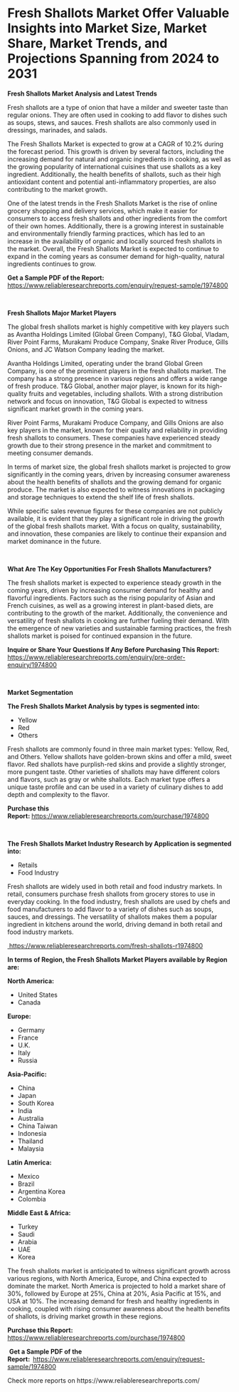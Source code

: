 <p><h1>Fresh Shallots Market Offer Valuable Insights into Market Size, Market Share, Market Trends, and Projections Spanning from 2024 to 2031</h1></p><p><strong>Fresh Shallots Market Analysis and Latest Trends</strong></p>
<p><p>Fresh shallots are a type of onion that have a milder and sweeter taste than regular onions. They are often used in cooking to add flavor to dishes such as soups, stews, and sauces. Fresh shallots are also commonly used in dressings, marinades, and salads.</p><p>The Fresh Shallots Market is expected to grow at a CAGR of 10.2% during the forecast period. This growth is driven by several factors, including the increasing demand for natural and organic ingredients in cooking, as well as the growing popularity of international cuisines that use shallots as a key ingredient. Additionally, the health benefits of shallots, such as their high antioxidant content and potential anti-inflammatory properties, are also contributing to the market growth.</p><p>One of the latest trends in the Fresh Shallots Market is the rise of online grocery shopping and delivery services, which make it easier for consumers to access fresh shallots and other ingredients from the comfort of their own homes. Additionally, there is a growing interest in sustainable and environmentally friendly farming practices, which has led to an increase in the availability of organic and locally sourced fresh shallots in the market. Overall, the Fresh Shallots Market is expected to continue to expand in the coming years as consumer demand for high-quality, natural ingredients continues to grow.</p></p>
<p><strong>Get a Sample PDF of the Report:&nbsp;</strong> <a href="https://www.reliableresearchreports.com/enquiry/request-sample/1974800">https://www.reliableresearchreports.com/enquiry/request-sample/1974800</a></p>
<p>&nbsp;</p>
<p><strong>Fresh Shallots Major Market Players</strong></p>
<p><p>The global fresh shallots market is highly competitive with key players such as Avantha Holdings Limited (Global Green Company), T&G Global, Vladam, River Point Farms, Murakami Produce Company, Snake River Produce, Gills Onions, and JC Watson Company leading the market.</p><p>Avantha Holdings Limited, operating under the brand Global Green Company, is one of the prominent players in the fresh shallots market. The company has a strong presence in various regions and offers a wide range of fresh produce. T&G Global, another major player, is known for its high-quality fruits and vegetables, including shallots. With a strong distribution network and focus on innovation, T&G Global is expected to witness significant market growth in the coming years.</p><p>River Point Farms, Murakami Produce Company, and Gills Onions are also key players in the market, known for their quality and reliability in providing fresh shallots to consumers. These companies have experienced steady growth due to their strong presence in the market and commitment to meeting consumer demands.</p><p>In terms of market size, the global fresh shallots market is projected to grow significantly in the coming years, driven by increasing consumer awareness about the health benefits of shallots and the growing demand for organic produce. The market is also expected to witness innovations in packaging and storage techniques to extend the shelf life of fresh shallots.</p><p>While specific sales revenue figures for these companies are not publicly available, it is evident that they play a significant role in driving the growth of the global fresh shallots market. With a focus on quality, sustainability, and innovation, these companies are likely to continue their expansion and market dominance in the future.</p></p>
<p>&nbsp;</p>
<p><strong>What Are The Key Opportunities For Fresh Shallots Manufacturers?</strong></p>
<p><p>The fresh shallots market is expected to experience steady growth in the coming years, driven by increasing consumer demand for healthy and flavorful ingredients. Factors such as the rising popularity of Asian and French cuisines, as well as a growing interest in plant-based diets, are contributing to the growth of the market. Additionally, the convenience and versatility of fresh shallots in cooking are further fueling their demand. With the emergence of new varieties and sustainable farming practices, the fresh shallots market is poised for continued expansion in the future.</p></p>
<p><strong>Inquire or Share Your Questions If Any Before Purchasing This Report:</strong> <a href="https://www.reliableresearchreports.com/enquiry/pre-order-enquiry/1974800">https://www.reliableresearchreports.com/enquiry/pre-order-enquiry/1974800</a></p>
<p>&nbsp;</p>
<p><strong>Market Segmentation</strong></p>
<p><strong>The Fresh Shallots Market Analysis by types is segmented into:</strong></p>
<p><ul><li>Yellow</li><li>Red</li><li>Others</li></ul></p>
<p><p>Fresh shallots are commonly found in three main market types: Yellow, Red, and Others. Yellow shallots have golden-brown skins and offer a mild, sweet flavor. Red shallots have purplish-red skins and provide a slightly stronger, more pungent taste. Other varieties of shallots may have different colors and flavors, such as gray or white shallots. Each market type offers a unique taste profile and can be used in a variety of culinary dishes to add depth and complexity to the flavor.</p></p>
<p><strong>Purchase this Report:&nbsp;</strong><a href="https://www.reliableresearchreports.com/purchase/1974800">https://www.reliableresearchreports.com/purchase/1974800</a></p>
<p>&nbsp;</p>
<p><strong>The Fresh Shallots Market Industry Research by Application is segmented into:</strong></p>
<p><ul><li>Retails</li><li>Food Industry</li></ul></p>
<p><p>Fresh shallots are widely used in both retail and food industry markets. In retail, consumers purchase fresh shallots from grocery stores to use in everyday cooking. In the food industry, fresh shallots are used by chefs and food manufacturers to add flavor to a variety of dishes such as soups, sauces, and dressings. The versatility of shallots makes them a popular ingredient in kitchens around the world, driving demand in both retail and food industry markets.</p></p>
<p><a href="https://www.reliableresearchreports.com/fresh-shallots-r1974800">&nbsp;https://www.reliableresearchreports.com/fresh-shallots-r1974800</a></p>
<p><strong>In terms of Region, the Fresh Shallots Market Players available by Region are:</strong></p>
<p>
    <p> <strong> North America: </strong>
        <ul>
            <li>United States</li>
            <li>Canada</li>
        </ul>
        </p> 
    <p> <strong> Europe: </strong>
        <ul>
            <li>Germany</li>
            <li>France</li>
            <li>U.K.</li>
            <li>Italy</li>
            <li>Russia</li>
        </ul>
        </p> 
    <p> <strong> Asia-Pacific: </strong>
        <ul>
            <li>China</li>
            <li>Japan</li>
            <li>South Korea</li>
            <li>India</li>
            <li>Australia</li>
            <li>China Taiwan</li>
            <li>Indonesia</li>
            <li>Thailand</li>
            <li>Malaysia</li>
        </ul>
        </p> 
    <p> <strong> Latin America: </strong>
        <ul>
            <li>Mexico</li>
            <li>Brazil</li>
            <li>Argentina Korea</li>
            <li>Colombia</li>
        </ul>
        </p> 
    <p> <strong> Middle East & Africa: </strong>
        <ul>
            <li>Turkey</li>
            <li>Saudi</li>
            <li>Arabia</li>
            <li>UAE</li>
            <li>Korea</li>
        </ul>
    </p>
    </p>
<p><p>The fresh shallots market is anticipated to witness significant growth across various regions, with North America, Europe, and China expected to dominate the market. North America is projected to hold a market share of 30%, followed by Europe at 25%, China at 20%, Asia Pacific at 15%, and USA at 10%. The increasing demand for fresh and healthy ingredients in cooking, coupled with rising consumer awareness about the health benefits of shallots, is driving market growth in these regions.</p></p>
<p><strong>Purchase this Report: </strong><a href="https://www.reliableresearchreports.com/purchase/1974800">https://www.reliableresearchreports.com/purchase/1974800</a></p>
<p>&nbsp;<strong>Get a Sample PDF of the Report:&nbsp;&nbsp;</strong><a href="https://www.reliableresearchreports.com/enquiry/request-sample/1974800">https://www.reliableresearchreports.com/enquiry/request-sample/1974800</a></p>
<p><strong></strong></p>
<p>Check more reports on https://www.reliableresearchreports.com/</p>